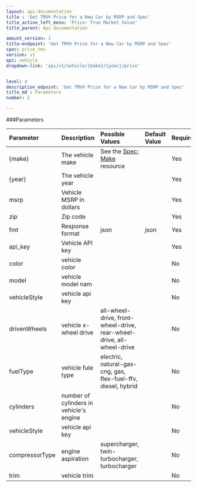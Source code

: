 ```yaml
---
layout: api-documentation
title : 'Get TMV® Price for a New Car by MSRP and Spec'
title_active_left_menu: 'Price: True Market Value'
title_parent: Api documentation

amount_version: 1
title-endpoint: 'Get TMV® Price for a New Car by MSRP and Spec'
spec: price_tmv
version: v1
api: vehicle
dropdown-link: 'api/v1/vehicle/{make}/{year}/price'


level: 4
description_edpoint: 'Get TMV® Price for a New Car by MSRP and Spec'
title_md : Parameters
number: 2

---
```


###Parameters

| Parameter  | Description                           | Possible Values   | Default Value | Required |
|:-----------|:--------------------------------------|:----------------- |:------------- |:-------- |
| {make}     | The vehicle make 					 | See the [Spec: Make](/api-documentation/vehicle/spec_make/v2/) resource | | Yes |
| {year}	 | The vehicle year 					 | 					 | 				 | Yes		|
| msrp       | Vehicle MSRP in dollars               | 	                 |               | Yes      |
| zip        | Zip code		                         |                   |               | Yes      |
| fmt        | Response format                       | json              | json          | Yes      |
| api_key    | Vehicle API key                       |                   |               | Yes      |
| color      | vehicle color                         |                   |               | No       |
| model	     | vehicle model nam                     |                   |               | No       |
| vehicleStyle | vehicle api key                     |                   |               | No       |
| drivenWheels | vehicle x-wheel drive                 | all-wheel-drive, front-wheel-drive, rear-wheel-drive, all-wheel-drive                  |               | No       |
| fuelType     | vehicle fule type                     | electric, natural-gas-cng, gas, flex-fuel-ffv, diesel, hybrid                   |               | No       |
| cylinders    | number of cylinders in vehicle's engine                     |                   |               | No       |
| vehicleStyle | vehicle api key                     |                   |               | No       |
| compressorType | engine aspiration                    | supercharger, twin-turbocharger, turbocharger |               | No       |
| trim           | vehicle trim                     |                   |               | No       |